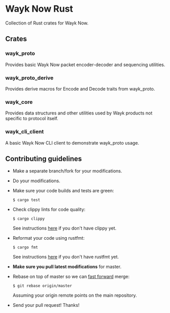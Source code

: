 Wayk Now Rust
=============

Collection of Rust crates for Wayk Now.

## Crates

### wayk_proto

Provides basic Wayk Now packet encoder-decoder and sequencing utilities.

### wayk_proto_derive

Provides derive macros for Encode and Decode traits from wayk_proto.

### wayk_core

Provides data structures and other utilities used by Wayk products not specific to protocol itself.

### wayk_cli_client

A basic Wayk Now CLI client to demonstrate wayk_proto usage.

## Contributing guidelines

- Make a separate branch/fork for your modifications.

- Do your modifications.

- Make sure your code builds and tests are green:

    ```
    $ cargo test
    ```

- Check clippy lints for code quality:

    ```
    $ cargo clippy
    ```

    See instructions [here](https://github.com/rust-lang/rust-clippy) if you don't have clippy yet.

- Reformat your code using rustfmt:

    ```
    $ cargo fmt
    ```

    See instructions [here](https://github.com/rust-lang/rustfmt) if you don't have rustfmt yet.

- **Make sure you pull latest modifications** for master.

- Rebase on top of master so we can
    [fast forward](https://help.github.com/en/github/administering-a-repository/about-merge-methods-on-github#rebasing-and-merging-your-commits)
    merge:

    ```
    $ git rebase origin/master
    ```

    Assuming your origin remote points on the main repository.

- Send your pull request! Thanks!
